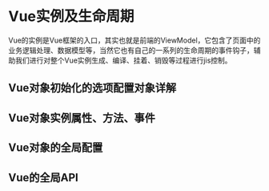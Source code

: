 # Vue实例及生命周期

Vue的实例是Vue框架的入口，其实也就是前端的ViewModel，它包含了页面中的业务逻辑处理、数据模型等，当然它也有自己的一系列的生命周期的事件钩子，辅助我们进行对整个Vue实例生成、编译、挂着、销毁等过程进行jis控制。

## Vue对象初始化的选项配置对象详解

## Vue对象实例属性、方法、事件

## Vue对象的全局配置

## Vue的全局API

